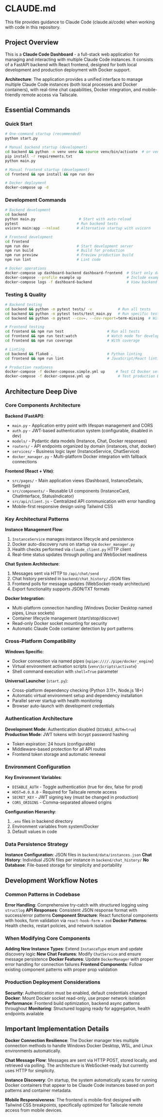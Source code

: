 # CLAUDE.md

This file provides guidance to Claude Code (claude.ai/code) when working with code in this repository.

## Project Overview

This is a **Claude Code Dashboard** - a full-stack web application for managing and interacting with multiple Claude Code instances. It consists of a FastAPI backend with React frontend, designed for both local development and production deployment with Docker support.

**Architecture**: The application provides a unified interface to manage multiple Claude Code instances (both local processes and Docker containers), with real-time chat capabilities, Docker integration, and mobile-friendly remote access via Tailscale.

## Essential Commands

### Quick Start
```bash
# One-command startup (recommended)
python start.py

# Manual backend startup (development)
cd backend && python -m venv venv && source venv/bin/activate  # or venv\Scripts\activate on Windows
pip install -r requirements.txt
python main.py

# Manual frontend startup (development)
cd frontend && npm install && npm run dev

# Docker deployment
docker-compose up -d
```

### Development Commands
```bash
# Backend development
cd backend
python main.py                    # Start with auto-reload
pytest                           # Run backend tests
uvicorn main:app --reload        # Alternative startup with uvicorn

# Frontend development
cd frontend
npm run dev                      # Start development server
npm run build                    # Build for production
npm run preview                  # Preview production build
npm run lint                     # Lint code

# Docker operations
docker-compose up dashboard-backend dashboard-frontend  # Start only dashboard
docker-compose --profile example up                     # Include example Claude instance
docker-compose logs -f dashboard-backend                # View backend logs
```

### Testing & Quality
```bash
# Backend testing
cd backend && python -m pytest tests/ -v            # Run all tests
cd backend && python -m pytest tests/test_main.py   # Run specific test file
cd backend && python -m pytest --cov=. --cov-report=term-missing  # With coverage

# Frontend testing
cd frontend && npm run test                    # Run all tests
cd frontend && npm run test:watch              # Watch mode for development
cd frontend && npm run coverage                # With coverage

# Linting
cd backend && flake8 .                         # Python linting
cd frontend && npm run lint                    # JavaScript/React linting

# Production readiness
docker-compose -f docker-compose.simple.yml up     # Test CI Docker setup
docker-compose -f docker-compose.yml up             # Test production Docker setup
```

## Architecture Deep Dive

### Core Components Architecture

**Backend (FastAPI)**:
- `main.py` - Application entry point with lifespan management and CORS
- `auth.py` - JWT-based authentication system (configurable, disabled in dev)
- `models/` - Pydantic data models (Instance, Chat, Docker responses)
- `routers/` - API endpoints organized by domain (instances, chat, docker)
- `services/` - Business logic layer (InstanceService, ChatService)
- `docker_manager.py` - Multi-platform Docker integration with fallback connections

**Frontend (React + Vite)**:
- `src/pages/` - Main application views (Dashboard, InstanceDetails, Settings)
- `src/components/` - Reusable UI components (InstanceCard, ChatInterface, StatusIndicator)
- `src/api/client.js` - Centralized API communication with error handling
- Mobile-first responsive design using Tailwind CSS

### Key Architectural Patterns

**Instance Management Flow**:
1. `InstanceService` manages instance lifecycle and persistence
2. Docker auto-discovery runs on startup via `docker_manager.py`
3. Health checks performed via `claude_client.py` HTTP client
4. Real-time status updates through polling and WebSocket readiness

**Chat System Architecture**:
1. Messages sent via HTTP to `/api/chat/send`
2. Chat history persisted in `backend/chat_history/` JSON files
3. Frontend polls for message updates (WebSocket-ready architecture)
4. Export functionality supports JSON/TXT formats

**Docker Integration**:
- Multi-platform connection handling (Windows Docker Desktop named pipes, Linux sockets)
- Container lifecycle management (start/stop/discover)
- Read-only Docker socket mounting for security
- Automatic Claude Code container detection by port patterns

### Cross-Platform Compatibility

**Windows Specific**:
- Docker connection via named pipes (`npipe:////./pipe/docker_engine`)
- Virtual environment activation scripts (`venv\Scripts\activate`)
- Shell command execution with `shell=True` parameter

**Universal Launcher** (`start.py`):
- Cross-platform dependency checking (Python 3.11+, Node.js 18+)
- Automatic virtual environment setup and dependency installation
- Parallel server startup with health monitoring
- Browser auto-launch with development credentials

### Authentication Architecture

**Development Mode**: Authentication disabled (`DISABLE_AUTH=true`)
**Production Mode**: JWT tokens with bcrypt password hashing
- Token expiration: 24 hours (configurable)
- Middleware-based protection for all API routes
- Frontend token storage and automatic renewal

### Environment Configuration

**Key Environment Variables**:
- `DISABLE_AUTH` - Toggle authentication (true for dev, false for prod)
- `HOST=0.0.0.0` - Required for Tailscale remote access
- `SECRET_KEY` - JWT signing key (must be changed in production)
- `CORS_ORIGINS` - Comma-separated allowed origins

**Configuration Hierarchy**:
1. `.env` files in backend directory
2. Environment variables from system/Docker
3. Default values in code

### Data Persistence Strategy

**Instance Configuration**: JSON files in `backend/data/instances.json`
**Chat History**: Individual JSON files per instance in `backend/chat_history/`
**No Database**: File-based storage for simplicity and portability

## Development Workflow Notes

### Common Patterns in Codebase

**Error Handling**: Comprehensive try-catch with structured logging using `structlog`
**API Responses**: Consistent JSON response format with success/error patterns
**Component Structure**: React functional components with hooks, form validation via `react-hook-form` + `zod`
**Docker Patterns**: Health checks, restart policies, and network isolation

### When Modifying Core Components

**Adding New Instance Types**: Extend `InstanceType` enum and update discovery logic
**New Chat Features**: Modify `ChatService` and ensure message persistence
**Docker Features**: Update `DockerManager` with proper error handling for connection failures
**Frontend Components**: Follow existing component patterns with proper prop validation

### Production Deployment Considerations

**Security**: Authentication must be enabled, default credentials changed
**Docker**: Mount Docker socket read-only, use proper network isolation
**Performance**: Frontend build optimization, backend async patterns throughout
**Monitoring**: Structured logging ready for aggregation, health endpoints available

## Important Implementation Details

**Docker Connection Resilience**: The Docker manager tries multiple connection methods to handle Windows Docker Desktop, WSL, and Linux environments automatically.

**Chat Message Flow**: Messages are sent via HTTP POST, stored locally, and retrieved via polling. The architecture is WebSocket-ready but currently uses HTTP for simplicity.

**Instance Discovery**: On startup, the system automatically scans for running Docker containers that appear to be Claude Code instances based on port patterns and container metadata.

**Mobile Responsiveness**: The frontend is mobile-first designed with Tailwind CSS breakpoints, specifically optimized for Tailscale remote access from mobile devices.